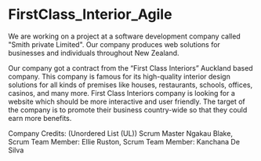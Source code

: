 # FirstClass_Interior_Agile
We are working on a project at a software development company called "Smith private Limited". Our company produces web solutions for businesses and individuals throughout New Zealand.

Our company got a contract from the “First Class Interiors” Auckland based company. This company is famous for its high-quality interior design solutions for all kinds of premises like houses, restaurants, schools, offices, casinos, and many more. First Class Interiors company is looking for a website which should be more interactive and user friendly. The target of the company is to promote their business country-wide so that they could earn more benefits.

Company Credits: (Unordered List (UL)) Scrum Master Ngakau Blake, Scrum Team Member: Ellie Ruston, Scrum Team Member: Kanchana De Silva
